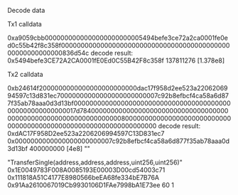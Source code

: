 Decode data

Tx1 calldata

0xa9059cbb0000000000000000000000005494befe3ce72a2ca0001fe0ed0c55b42f8c358f000000000000000000000000000000000000000000000000000000000836d54c
decode result:
0x5494befe3CE72A2CA0001fE0Ed0C55B42F8c358f
137811276 [1.378e8]


Tx2 calldata

0xb24614f2000000000000000000000000dac17f958d2ee523a2206206994597c13d831ec70000000000000000000000007c92b8efbcf4ca58a6d877f35ab78aaa0d3d13bf0000000000000000000000000000000000000000000000000000000017d7840000000000000000000000000000000000000000000000000000000000000000800000000000000000000000000000000000000000000000000000000000000000
decode result:
0xdAC17F958D2ee523a2206206994597C13D831ec7
0x0000000000000000000000007c92b8efbcf4ca58a6d877f35ab78aaa0d3d13bf
400000000 [4e8]
""


"TransferSingle(address,address,address,uint256,uint256)"
0x1E0049783F008A0085193E00003D00cd54003c71
0x111818A51C4177E8980566beEA68fe334bE7B76A
0x91Aa2610067019Cb9930106D1FAe7998bA1E73ee
60
1